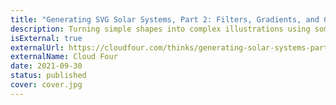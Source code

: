```yaml
---
title: "Generating SVG Solar Systems, Part 2: Filters, Gradients, and Clip Paths"
description: Turning simple shapes into complex illustrations using some SVG magic.
isExternal: true
externalUrl: https://cloudfour.com/thinks/generating-solar-systems-part-2-filters-gradients-and-clip-paths/
externalName: Cloud Four
date: 2021-09-30
status: published
cover: cover.jpg
---
```

